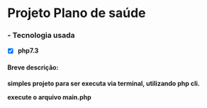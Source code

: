 # Projeto Plano de saúde

###  - Tecnologia usada
- [x]  __php7.3__

#### Breve descrição:

__simples projeto para ser executa via terminal, utilizando php cli.__

__execute o arquivo main.php__  
